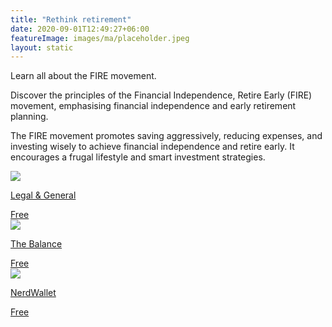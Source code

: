 ```yaml
---
title: "Rethink retirement"
date: 2020-09-01T12:49:27+06:00
featureImage: images/ma/placeholder.jpeg
layout: static
---
```


Learn all about the FIRE movement.

Discover the principles of the Financial Independence, Retire Early (FIRE) movement, emphasising financial independence and early retirement planning.

The FIRE movement promotes saving aggressively, reducing expenses, and investing wisely to achieve financial independence and retire early. It encourages a frugal lifestyle and smart investment strategies.

<a class="ma-link" href="https://www.legalandgeneral.com/retirement/rewirement/setting-financial-goals/the-fire-movement-what-is-it/"><div class="ma-card ma-card-Learning"><div class="ma-icon"><img src ="/images/Icon-check - learning - opacity.svg"/></div><div class="ma-name"><p>Legal & General</p></div><div class="ma-paid-text"><span>Free </span></div></div></a><a class="ma-link" href="https://www.thebalancemoney.com/what-is-the-fire-movement-5223463"><div class="ma-card ma-card-Learning"><div class="ma-icon"><img src ="/images/Icon-check - learning - opacity.svg"/></div><div class="ma-name"><p>The Balance</p></div><div class="ma-paid-text"><span>Free </span></div></div></a><a class="ma-link" href="https://www.nerdwallet.com/uk/personal-finance/guide-to-the-fire-movement/"><div class="ma-card ma-card-Learning"><div class="ma-icon"><img src ="/images/Icon-check - learning - opacity.svg"/></div><div class="ma-name"><p>NerdWallet</p></div><div class="ma-paid-text"><span>Free </span></div></div></a>  

<br/><br/>






